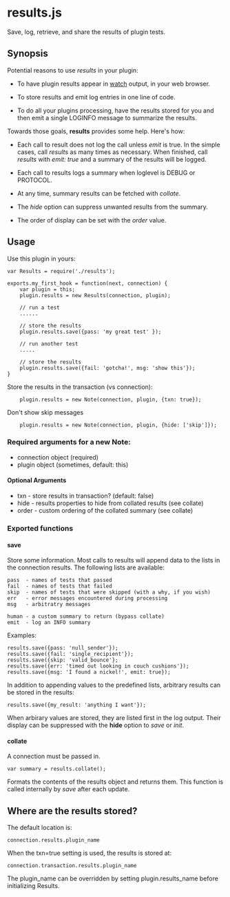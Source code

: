 # results.js

Save, log, retrieve, and share the results of plugin tests.

## Synopsis

Potential reasons to use *results* in your plugin:

* To have plugin results appear in
  [watch](http://haraka.github.io/manual/plugins/watch.html) output, in your web browser.

* To store results and emit log entries in one line of code.

* To do all your plugins processing, have the results stored for you and
  then emit a single LOGINFO message to summarize the results.

Towards those goals, **results** provides some help. Here's how:

* Each call to result does not log the call unless _emit_ is true. In the
   simple cases, call *results* as many times as necessary. When finished,
   call *results* with _emit: true_ and a summary of the results will be
   logged.

* Each call to results logs a summary when loglevel is DEBUG or PROTOCOL.

* At any time, summary results can be fetched with *collate*.

* The *hide* option can suppress unwanted results from the summary.

* The order of display can be set with the *order* value.

## Usage

Use this plugin in yours:

    var Results = require('./results');

    exports.my_first_hook = function(next, connection) {
        var plugin = this;
        plugin.results = new Results(connection, plugin);

        // run a test
        ......

        // store the results
        plugin.results.save({pass: 'my great test' });

        // run another test
        .....

        // store the results
        plugin.results.save({fail: 'gotcha!', msg: 'show this'});
    }

Store the results in the transaction (vs connection):

        plugin.results = new Note(connection, plugin, {txn: true});

Don't show skip messages

        plugin.results = new Note(connection, plugin, {hide: ['skip']});

### Required arguments for a new Note:

* connection object (required)
* plugin object     (sometimes, default: this)

#### Optional Arguments

* txn    - store results in transaction? (default: false)
* hide   - results properties to hide from collated results (see collate)
* order  - custom ordering of the collated summary (see collate)

### Exported functions

#### save

Store some information. Most calls to results will append data to the lists
in the connection results. The following lists are available:

    pass  - names of tests that passed
    fail  - names of tests that failed
    skip  - names of tests that were skipped (with a why, if you wish)
    err   - error messages encountered during processing
    msg   - arbitratry messages

    human - a custom summary to return (bypass collate)
    emit  - log an INFO summary

Examples:

    results.save({pass: 'null_sender'});
    results.save({fail: 'single_recipient'});
    results.save({skip: 'valid_bounce'};
    results.save({err: 'timed out looking in couch cushions'});
    results.save({msg: 'I found a nickel!', emit: true});

In addition to appending values to the predefined lists, arbitrary results
can be stored in the results:

    results.save({my_result: 'anything I want'});

When arbirary values are stored, they are listed first in the log output. Their
display can be suppressed with the **hide** option to _save_ or _init_.


#### collate

A connection must be passed in.

    var summary = results.collate();

Formats the contents of the results object and returns them. This function is
called internally by *save* after each update.


## Where are the results stored?

The default location is:

    connection.results.plugin_name

When the txn=true setting is used, the results is stored at:

    connection.transaction.results.plugin_name

The plugin\_name can be overridden by setting plugin.results\_name before
initializing Results.
